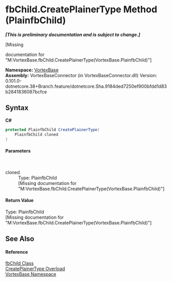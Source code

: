 # fbChild.CreatePlainerType Method (PlainfbChild)
 _**\[This is preliminary documentation and is subject to change.\]**_

\[Missing <summary> documentation for "M:VortexBase.fbChild.CreatePlainerType(VortexBase.PlainfbChild)"\]

**Namespace:**&nbsp;<a href="N_VortexBase.md">VortexBase</a><br />**Assembly:**&nbsp;VortexBaseConnector (in VortexBaseConnector.dll) Version: 0.101.0-dotnetcore.38+Branch.feature/dotnetcore.Sha.9184ded7250ef900bfdd1d83b2841836087bcfce

## Syntax

**C#**<br />
``` C#
protected PlainfbChild CreatePlainerType(
	PlainfbChild cloned
)
```


#### Parameters
&nbsp;<dl><dt>cloned</dt><dd>Type: PlainfbChild<br />\[Missing <param name="cloned"/> documentation for "M:VortexBase.fbChild.CreatePlainerType(VortexBase.PlainfbChild)"\]</dd></dl>

#### Return Value
Type: PlainfbChild<br />\[Missing <returns> documentation for "M:VortexBase.fbChild.CreatePlainerType(VortexBase.PlainfbChild)"\]

## See Also


#### Reference
<a href="T_VortexBase_fbChild.md">fbChild Class</a><br /><a href="Overload_VortexBase_fbChild_CreatePlainerType.md">CreatePlainerType Overload</a><br /><a href="N_VortexBase.md">VortexBase Namespace</a><br />